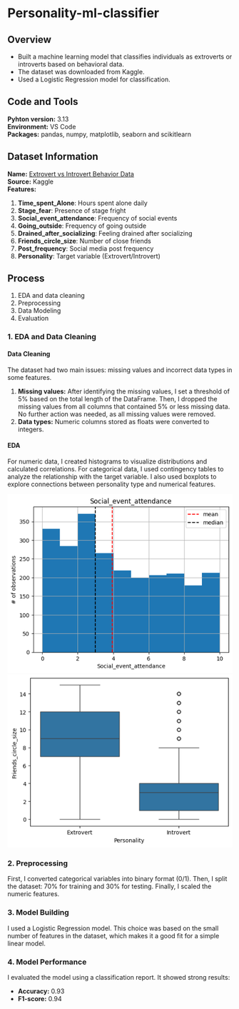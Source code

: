 # Personality-ml-classifier
## Overview
* Built a machine learning model that classifies individuals as extroverts or introverts based on behavioral data.
* The dataset was downloaded from Kaggle.
* Used a Logistic Regression model for classification.

## Code and Tools
**Pyhton version:** 3.13  
**Environment:** VS Code  
**Packages:** pandas, numpy, matplotlib, seaborn and scikitlearn  

## Dataset Information
**Name:** [Extrovert vs Introvert Behavior Data](https://www.kaggle.com/datasets/rakeshkapilavai/extrovert-vs-introvert-behavior-data?select=personality_dataset.csv)  
**Source:** Kaggle  
**Features:**
1. **Time_spent_Alone**: Hours spent alone daily  
2. **Stage_fear**: Presence of stage fright
3. **Social_event_attendance**: Frequency of social events
4. **Going_outside**: Frequency of going outside
5. **Drained_after_socializing**: Feeling drained after socializing
6. **Friends_circle_size**: Number of close friends
7. **Post_frequency**: Social media post frequency
8. **Personality**: Target variable (Extrovert/Introvert)

## **Process**
1. EDA and data cleaning
2. Preprocessing
3. Data Modeling
4. Evaluation

### 1. EDA and Data Cleaning 
#### Data Cleaning
The dataset had two main issues: missing values and incorrect data types in some features.  

1. **Missing values:** After identifying the missing values, I set a threshold of 5% based on the total length of the DataFrame. Then, I dropped the missing values from all columns that contained 5% or less missing data. No further action was needed, as all missing values were removed.
2. **Data types:** Numeric columns stored as floats were converted to integers. 

#### EDA
For numeric data, I created histograms to visualize distributions and calculated correlations.
For categorical data, I used contingency tables to analyze the relationship with the target variable. I also used boxplots to explore connections between personality type and numerical features.

![Histogram](Visualizations/social_event_attendance_hist.png)    ![Boxplot](Visualizations/circle_size_vs_personality.png)

### 2. Preprocessing
First, I converted categorical variables into binary format (0/1). Then, I split the dataset: 70% for training and 30% for testing. Finally, I scaled the numeric features.

### 3. Model Building 
I used a Logistic Regression model. This choice was based on the small number of features in the dataset, which makes it a good fit for a simple linear model.

### 4. Model Performance
I evaluated the model using a classification report. It showed strong results:

+ **Accuracy:** 0.93
+ **F1-score:** 0.94
